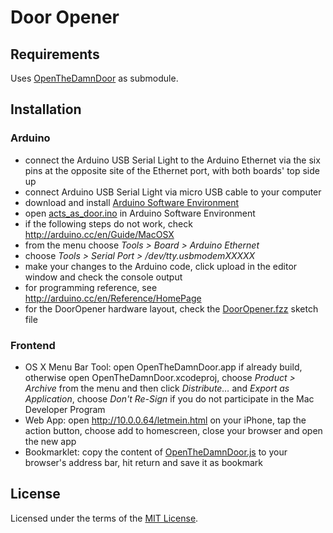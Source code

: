 # Door Opener

## Requirements

Uses [OpenTheDamnDoor](https://github.com/michaelkamphausen/OpenTheDamnDoor) as submodule.

## Installation

### Arduino
* connect the Arduino USB Serial Light to the Arduino Ethernet via the six pins at the opposite site of the Ethernet port, with both boards' top side up
* connect Arduino USB Serial Light via micro USB cable to your computer
* download and install [Arduino Software Environment](http://arduino.cc/en/Main/Software)
* open [acts_as_door.ino](https://github.com/michaelkamphausen/dooropener/tree/master/arduino/acts_as_door/acts_as_door.ino) in Arduino Software Environment
* if the following steps do not work, check <http://arduino.cc/en/Guide/MacOSX>
* from the menu choose *Tools > Board > Arduino Ethernet*
* choose *Tools > Serial Port > /dev/tty.usbmodemXXXXX*
* make your changes to the Arduino code, click upload in the editor window and check the console output
* for programming reference, see <http://arduino.cc/en/Reference/HomePage>
* for the DoorOpener hardware layout, check the [DoorOpener.fzz](https://github.com/michaelkamphausen/dooropener/tree/master/arduino/DoorOpener.fzz) sketch file

### Frontend
* OS X Menu Bar Tool: open OpenTheDamnDoor.app if already build, otherwise open OpenTheDamnDoor.xcodeproj, choose *Product > Archive* from the menu and then click *Distribute…* and *Export as Application*, choose *Don't Re-Sign* if you do not participate in the Mac Developer Program
* Web App: open <http://10.0.0.64/letmein.html> on your iPhone, tap the action button, choose add to homescreen, close your browser and open the new app
* Bookmarklet: copy the content of [OpenTheDamnDoor.js](https://github.com/michaelkamphausen/dooropener/tree/master/frontend/bookmarklet/OpenTheDamnDoor.js) to your browser's address bar, hit return and save it as bookmark

## License

Licensed under the terms of the [MIT License](https://github.com/michaelkamphausen/dooropener/tree/master/LICENSE).